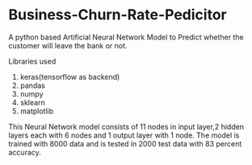 # Business-Churn-Rate-Pedicitor
A python based Artificial Neural Network Model to Predict whether the customer will leave the bank or not.

Libraries used
1. keras(tensorflow as backend)
2. pandas
3. numpy
4. sklearn
5. matplotlib

This Neural Network model consists of 11 nodes in input layer,2 hidden layers each with 6 nodes and 1 output layer with 1 node.
The model is trained with 8000 data and is tested in 2000 test data with 83 percent accuracy.
